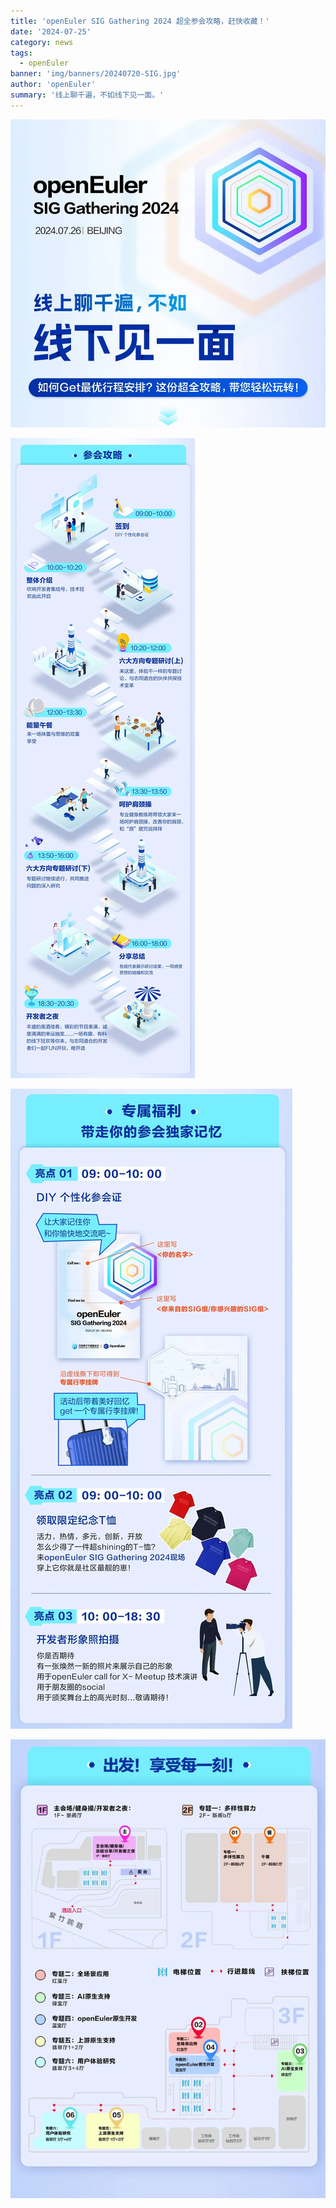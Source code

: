 ```yaml
---
title: 'openEuler SIG Gathering 2024 超全参会攻略，赶快收藏！'
date: '2024-07-25'
category: news
tags:
  - openEuler
banner: 'img/banners/20240720-SIG.jpg'
author: 'openEuler'
summary: '线上聊千遍，不如线下见一面。'
---
```


![image](./media/image1.jpeg)


![image](./media/image2.jpeg)


![image](./media/image3.jpeg)


![image](./media/image4.jpeg)